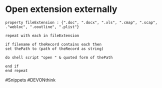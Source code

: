 # Open extension externally

```applescript
property fileExtension : {".doc", ".docx", ".xls", ".cmap", ".scap", ."webloc", ".ooutline", ".plist"}

repeat with each in fileExtension

if filename of theRecord contains each then
set thePath to (path of theRecord as string)

do shell script "open " & quoted form of thePath

end if
end repeat

```


#Snippets #DEVONthink